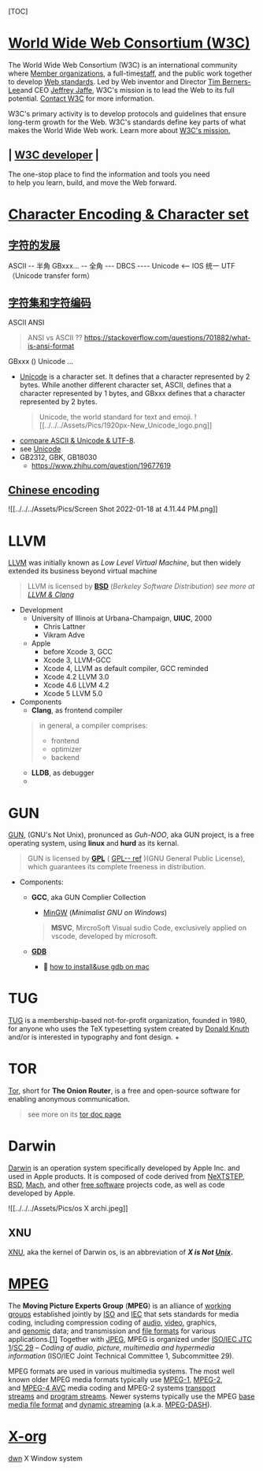



[TOC]



# [World Wide Web Consortium (W3C)](https://www.w3.org)

The World Wide Web Consortium (W3C) is an international community where [Member organizations](https://www.w3.org/Consortium/Member/List), a full-time[staff](https://www.w3.org/People/), and the public work together to develop [Web standards](https://www.w3.org/standards/). Led by Web inventor and Director [Tim Berners-Lee](https://www.w3.org/People/Berners-Lee/)and CEO [Jeffrey Jaffe](https://www.w3.org/People/Jeff/), W3C's mission is to lead the Web to its full potential. [Contact W3C](https://www.w3.org/Consortium/contact) for more information.

W3C's primary activity is to develop protocols and guidelines that ensure long-term growth for the Web. W3C's standards define key parts of what makes the World Wide Web work. Learn more about [W3C's mission.](https://www.w3.org/Consortium/mission)

## | [W3C developer](https://www.w3.org/developers/) |

The one-stop place to find the information and tools you need   
to help you learn, build, and move the Web forward.



# [Character Encoding & Character set](https://phper.shujuwajue.com/ji-chu/zi-fu-chuan/zi-fu-bian-ma)

## [字符的发展]( https://www.zhihu.com/question/23374078/answer/69732605)

ASCII 		  --	半角
GBxxx... 	--		全角 
--- DBCS ----
Unicode <-- IOS 统一
UTF（Unicode transfer form）

## [字符集和字符编码](https://www.runoob.com/w3cnote/charset-encoding.html)
ASCII
ANSI
> ANSI vs ASCII ??
> https://stackoverflow.com/questions/701882/what-is-ansi-format

GBxxx ()
Unicode
...

+ [Unicode](https://home.unicode.org) is a character set. It defines that a character represented by 2 bytes. While another different character set, ASCII, defines that a character represented by 1 bytes, and GBxxx defines that a character represented by 2 bytes.   
  > Unicode, the world standard for text and emoji. 
  > ![[../../../Assets/Pics/1920px-New_Unicode_logo.png]] 
+ [compare ASCII & Unicode & UTF-8](https://www.liaoxuefeng.com/wiki/1016959663602400/1017075323632896).
+ see [Unicode](https://en.wikipedia.org/wiki/Unicode)
+ GB2312, GBK, GB18030 
	+ https://www.zhihu.com/question/19677619

## [Chinese encoding](https://www.cnblogs.com/kobe8/p/3500386.html)

![[../../../Assets/Pics/Screen Shot 2022-01-18 at 4.11.44 PM.png]]




# LLVM
[LLVM](https://llvm.org) was initially known as *Low Level Virtual Machine*, but then widely extended its business beyond virtual machine
>LLVM is licensed by [**BSD**](https://linux.cn/article-3186-1.html) (*Berkeley Software Distribution*)
>*see more at [LLVM & Clang]((https://zhuanlan.zhihu.com/p/49274308),)*
+ Development
	+ University of Illinois at Urbana-Champaign, **UIUC**, 2000
		+ Chris Lattner
		+ Vikram Adve
	+ Apple
		+ before Xcode 3, GCC
		+ Xcode 3, LLVM-GCC
		+ Xcode 4, LLVM as default compiler, GCC reminded
		+ Xcode 4.2 LLVM 3.0
		+ Xcode 4.6 LLVM 4.2
		+ Xcode 5 LLVM 5.0 
+ Components
	+ **Clang**, as frontend compiler
	>in general, a compiler comprises: 
	>+ frontend
	>+ optimizer
	>+ backend
	+ **LLDB**, as debugger
	+ 



# GUN

[GUN](https://www.gnu.org), (GNU's Not Unix), pronunced as *Guh-NOO*, aka GUN project, is a free operating system, using **linux** and **hurd** as its kernal. 

> GUN is licensed by [**GPL**](https://zhuanlan.zhihu.com/p/123268399) ( [GPL-- ref](https://zh.wikipedia.org/wiki/GNU通用公共许可证) )(GNU General Public License), which guarantees its complete freeness in distribution.
+ Components:
	+ **GCC**, aka GUN Complier Collection
		+ [MinGW](https://zhuanlan.zhihu.com/p/76613134) (*Minimalist GNU on Windows*)
		> **MSVC**, MircroSoft Visual sudio Code, exclusively applied on vscode, developed by microsoft. 


	+ **[GDB](https://www.cnblogs.com/yhjoker/p/7533438.html)**
		+ 🤔 [how to install&use gdb on mac](https://zhuanlan.zhihu.com/p/68398728)



# TUG

[TUG](https://tug.org) is a membership-based not-for-profit organization, founded in 1980, for anyone who uses the TeX typesetting system created by [Donald Knuth](https://www-cs-faculty.stanford.edu/~knuth/) and/or is interested in typography and font design.
+ 
	



# TOR

[Tor](https://www.torproject.org), short for **The Onion Router**, is a free and open-source software for enabling anonymous communication.
> see more on its [tor doc page](https://2019.www.torproject.org/docs/documentation.html.en)



# Darwin

[Darwin](https://en.wikipedia.org/wiki/Darwin_(operating_system)) is an operation system specifically developed by Apple Inc. and used in Apple products. It is composed of code derived from [NeXTSTEP](https://en.wikipedia.org/wiki/NeXTSTEP "NeXTSTEP"), [BSD](https://en.wikipedia.org/wiki/BSD "BSD"), [Mach](https://en.wikipedia.org/wiki/Mach_(kernel) "Mach (kernel)"), and other [free software](https://en.wikipedia.org/wiki/Free_software "Free software") projects code, as well as code developed by Apple.

![[../../../Assets/Pics/os X archi.jpeg]]

## XNU

[XNU](https://en.wikipedia.org/wiki/XNU), aka the kernel of Darwin os, is an abbreviation of **_X is Not [Unix](https://en.wikipedia.org/wiki/Unix "Unix")_.**



# [MPEG](https://mpeg.chiariglione.org)

The **Moving Picture Experts Group** (**MPEG**) is an alliance of [working groups](https://en.wikipedia.org/wiki/Working_group "Working group") established jointly by [ISO](https://en.wikipedia.org/wiki/International_Organization_for_Standardization "International Organization for Standardization") and [IEC](https://en.wikipedia.org/wiki/International_Electrotechnical_Commission "International Electrotechnical Commission") that sets standards for media coding, including compression coding of [audio](https://en.wikipedia.org/wiki/Audio_compression_(data) "Audio compression (data)"), [video](https://en.wikipedia.org/wiki/Video_compression "Video compression"), graphics, and [genomic](https://en.wikipedia.org/wiki/Compression_of_Genomic_Sequencing_Data "Compression of Genomic Sequencing Data") data; and transmission and [file formats](https://en.wikipedia.org/wiki/Container_format_(digital) "Container format (digital)") for various applications.[[1]](https://en.wikipedia.org/wiki/Moving_Picture_Experts_Group#cite_note-TMH-2-1) Together with [JPEG](https://en.wikipedia.org/wiki/Joint_Photographic_Experts_Group "Joint Photographic Experts Group"), MPEG is organized under [ISO/IEC JTC 1](https://en.wikipedia.org/wiki/ISO/IEC_JTC_1 "ISO/IEC JTC 1")/[SC 29](https://en.wikipedia.org/wiki/ISO/IEC_JTC_1/SC_29 "ISO/IEC JTC 1/SC 29") – _Coding of audio, picture, multimedia and hypermedia information_ (ISO/IEC Joint Technical Committee 1, Subcommittee 29).

MPEG formats are used in various multimedia systems. The most well known older MPEG media formats typically use [MPEG-1](https://en.wikipedia.org/wiki/MPEG-1 "MPEG-1"), [MPEG-2](https://en.wikipedia.org/wiki/MPEG-2 "MPEG-2"), and [MPEG-4 AVC](https://en.wikipedia.org/wiki/MPEG-4_AVC "MPEG-4 AVC") media coding and MPEG-2 systems [transport streams](https://en.wikipedia.org/wiki/MPEG_transport_stream "MPEG transport stream") and [program streams](https://en.wikipedia.org/wiki/MPEG_program_stream "MPEG program stream"). Newer systems typically use the MPEG [base media file format](https://en.wikipedia.org/wiki/ISO/IEC_base_media_file_format "ISO/IEC base media file format") and [dynamic streaming](https://en.wikipedia.org/wiki/Dynamic_Adaptive_Streaming_over_HTTP "Dynamic Adaptive Streaming over HTTP") (a.k.a. [MPEG-DASH](https://en.wikipedia.org/wiki/MPEG-DASH "MPEG-DASH")).



# [X-org](https://wiki.archlinux.org/title/Xorg)

[dwn](https://wiki.archlinux.org/title/Dwm_(简体中文))
X Window system 

